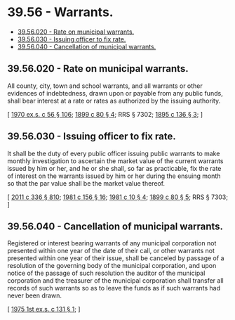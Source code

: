 # 39.56 - Warrants.
* [39.56.020 - Rate on municipal warrants.](#3956020---rate-on-municipal-warrants)
* [39.56.030 - Issuing officer to fix rate.](#3956030---issuing-officer-to-fix-rate)
* [39.56.040 - Cancellation of municipal warrants.](#3956040---cancellation-of-municipal-warrants)
## 39.56.020 - Rate on municipal warrants.
All county, city, town and school warrants, and all warrants or other evidences of indebtedness, drawn upon or payable from any public funds, shall bear interest at a rate or rates as authorized by the issuing authority.

\[ [1970 ex.s. c 56 § 106](http://leg.wa.gov/CodeReviser/documents/sessionlaw/1970ex1c56.pdf?cite=1970%20ex.s.%20c%2056%20§%20106); [1899 c 80 § 4](http://leg.wa.gov/CodeReviser/documents/sessionlaw/1899c80.pdf?cite=1899%20c%2080%20§%204); RRS § 7302; [1895 c 136 § 3](http://leg.wa.gov/CodeReviser/documents/sessionlaw/1895c136.pdf?cite=1895%20c%20136%20§%203); \]

## 39.56.030 - Issuing officer to fix rate.
It shall be the duty of every public officer issuing public warrants to make monthly investigation to ascertain the market value of the current warrants issued by him or her, and he or she shall, so far as practicable, fix the rate of interest on the warrants issued by him or her during the ensuing month so that the par value shall be the market value thereof.

\[ [2011 c 336 § 810](http://lawfilesext.leg.wa.gov/biennium/2011-12/Pdf/Bills/Session%20Laws/Senate/5045.SL.pdf?cite=2011%20c%20336%20§%20810); [1981 c 156 § 16](http://leg.wa.gov/CodeReviser/documents/sessionlaw/1981c156.pdf?cite=1981%20c%20156%20§%2016); [1981 c 10 § 4](http://leg.wa.gov/CodeReviser/documents/sessionlaw/1981c10.pdf?cite=1981%20c%2010%20§%204); [1899 c 80 § 5](http://leg.wa.gov/CodeReviser/documents/sessionlaw/1899c80.pdf?cite=1899%20c%2080%20§%205); RRS § 7303; \]

## 39.56.040 - Cancellation of municipal warrants.
Registered or interest bearing warrants of any municipal corporation not presented within one year of the date of their call, or other warrants not presented within one year of their issue, shall be canceled by passage of a resolution of the governing body of the municipal corporation, and upon notice of the passage of such resolution the auditor of the municipal corporation and the treasurer of the municipal corporation shall transfer all records of such warrants so as to leave the funds as if such warrants had never been drawn.

\[ [1975 1st ex.s. c 131 § 1](http://leg.wa.gov/CodeReviser/documents/sessionlaw/1975ex1c131.pdf?cite=1975%201st%20ex.s.%20c%20131%20§%201); \]

